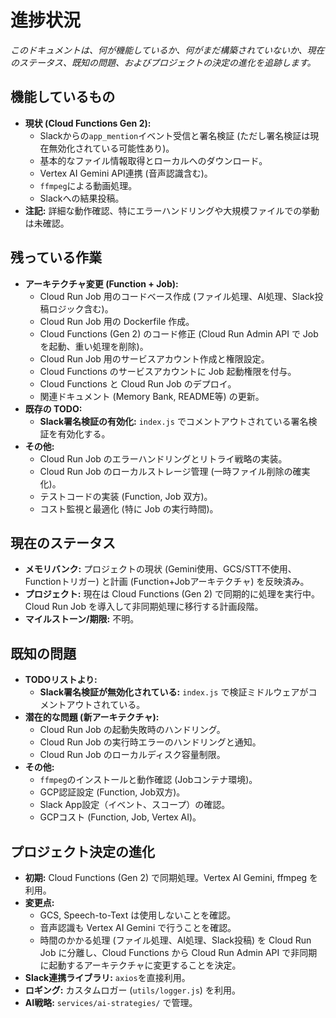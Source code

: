# 進捗状況

*このドキュメントは、何が機能しているか、何がまだ構築されていないか、現在のステータス、既知の問題、およびプロジェクトの決定の進化を追跡します。*

## 機能しているもの

*   **現状 (Cloud Functions Gen 2):**
    *   Slackからの`app_mention`イベント受信と署名検証 (ただし署名検証は現在無効化されている可能性あり)。
    *   基本的なファイル情報取得とローカルへのダウンロード。
    *   Vertex AI Gemini API連携 (音声認識含む)。
    *   `ffmpeg`による動画処理。
    *   Slackへの結果投稿。
*   **注記:** 詳細な動作確認、特にエラーハンドリングや大規模ファイルでの挙動は未確認。

## 残っている作業

*   **アーキテクチャ変更 (Function + Job):**
    *   Cloud Run Job 用のコードベース作成 (ファイル処理、AI処理、Slack投稿ロジック含む)。
    *   Cloud Run Job 用の Dockerfile 作成。
    *   Cloud Functions (Gen 2) のコード修正 (Cloud Run Admin API で Job を起動、重い処理を削除)。
    *   Cloud Run Job 用のサービスアカウント作成と権限設定。
    *   Cloud Functions のサービスアカウントに Job 起動権限を付与。
    *   Cloud Functions と Cloud Run Job のデプロイ。
    *   関連ドキュメント (Memory Bank, README等) の更新。
*   **既存の TODO:**
    *   **Slack署名検証の有効化:** `index.js` でコメントアウトされている署名検証を有効化する。
*   **その他:**
    *   Cloud Run Job のエラーハンドリングとリトライ戦略の実装。
    *   Cloud Run Job のローカルストレージ管理 (一時ファイル削除の確実化)。
    *   テストコードの実装 (Function, Job 双方)。
    *   コスト監視と最適化 (特に Job の実行時間)。

## 現在のステータス

*   **メモリバンク:** プロジェクトの現状 (Gemini使用、GCS/STT不使用、Functionトリガー) と計画 (Function+Jobアーキテクチャ) を反映済み。
*   **プロジェクト:** 現在は Cloud Functions (Gen 2) で同期的に処理を実行中。Cloud Run Job を導入して非同期処理に移行する計画段階。
*   **マイルストーン/期限:** 不明。

## 既知の問題

*   **TODOリストより:**
    *   **Slack署名検証が無効化されている:** `index.js` で検証ミドルウェアがコメントアウトされている。
*   **潜在的な問題 (新アーキテクチャ):**
    *   Cloud Run Job の起動失敗時のハンドリング。
    *   Cloud Run Job の実行時エラーのハンドリングと通知。
    *   Cloud Run Job のローカルディスク容量制限。
*   **その他:**
    *   `ffmpeg`のインストールと動作確認 (Jobコンテナ環境)。
    *   GCP認証設定 (Function, Job双方)。
    *   Slack App設定（イベント、スコープ）の確認。
    *   GCPコスト (Function, Job, Vertex AI)。

## プロジェクト決定の進化

*   **初期:** Cloud Functions (Gen 2) で同期処理。Vertex AI Gemini, ffmpeg を利用。
*   **変更点:**
    *   GCS, Speech-to-Text は使用しないことを確認。
    *   音声認識も Vertex AI Gemini で行うことを確認。
    *   時間のかかる処理 (ファイル処理、AI処理、Slack投稿) を Cloud Run Job に分離し、Cloud Functions から Cloud Run Admin API で非同期に起動するアーキテクチャに変更することを決定。
*   **Slack連携ライブラリ:** `axios`を直接利用。
*   **ロギング:** カスタムロガー (`utils/logger.js`) を利用。
*   **AI戦略:** `services/ai-strategies/` で管理。
